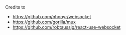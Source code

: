 Credits to

- https://github.com/nhooyr/websocket
- https://github.com/gorilla/mux
- https://github.com/robtaussig/react-use-websocket
